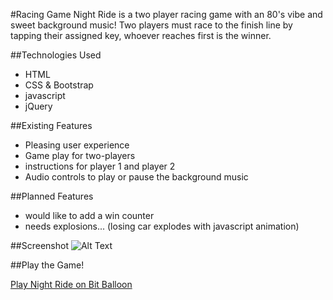 #Racing Game
Night Ride is a two player racing game with an 80's vibe and sweet background music! Two players must race to the finish line by tapping their assigned key, whoever reaches first is the winner.

##Technologies Used

* HTML
* CSS & Bootstrap
* javascript
* jQuery

##Existing Features

* Pleasing user experience
* Game play for two-players
* instructions for player 1 and player 2
* Audio controls to play or pause the background music

##Planned Features

* would like to add a win counter
* needs explosions... (losing car explodes with javascript animation)

##Screenshot
![Alt Text](https://github.com/Srhbnnstr/project-00/blob/master/screenshot.jpg "screenshot")

##Play the Game!

[Play Night Ride on Bit Balloon](http://nightride-project-00.bitballoon.com/)

